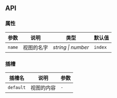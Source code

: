 ## API

### 属性

| 参数 | 说明 | 类型 | 默认值 | 
| --- | --- | --- | --- | 
| `name` | 视图的名字 | _string \| number_ | `index` |

### 插槽

| 插槽名 | 说明 | 参数 |
| --- | --- | --- |
| `default` | 视图的内容 | `-` |